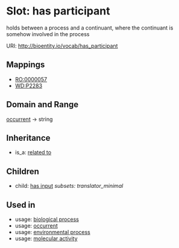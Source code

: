 # Slot: has participant


holds between a process and a continuant, where the continuant is somehow involved in the process

URI: http://bioentity.io/vocab/has_participant
## Mappings

 * [RO:0000057](http://purl.obolibrary.org/obo/RO_0000057)
 * [WD:P2283](http://purl.obolibrary.org/obo/WD_P2283)
## Domain and Range

[occurrent](Occurrent.md) -> string
## Inheritance

 *  is_a: [related to](related_to.md)
## Children

 *  child: [has input](has_input.md) *subsets: translator_minimal*
## Used in

 *  usage: [biological process](BiologicalProcess.md)
 *  usage: [occurrent](Occurrent.md)
 *  usage: [environmental process](EnvironmentalProcess.md)
 *  usage: [molecular activity](MolecularActivity.md)

